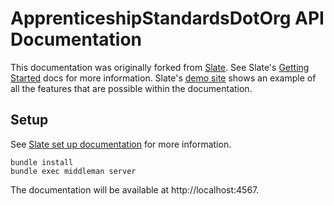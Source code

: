 # ApprenticeshipStandardsDotOrg API Documentation
This documentation was originally forked from [Slate][slate]. See Slate's
[Getting Started][getting-started] docs for more information. Slate's
[demo site][demo-site] shows an example of all the features that are possible
within the documentation.

[slate]: https://github.com/slatedocs/slate
[getting-started]: https://github.com/slatedocs/slate/wiki#getting-started
[demo-site]: https://slatedocs.github.io/slate/#introduction

## Setup

See [Slate set up documentation][set-up] for more information.

```shell
bundle install
bundle exec middleman server
```

The documentation will be available at http://localhost:4567.

[set-up]: https://github.com/slatedocs/slate/wiki/Using-Slate-Natively
